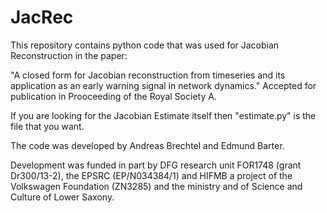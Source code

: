 # JacRec
This repository contains python code that was used for Jacobian Reconstruction in the paper:

"A closed form for Jacobian reconstruction from timeseries and its application as an early warning signal in network dynamics." Accepted for publication in Prooceeding of the Royal Society A. 

If you are looking for the Jacobian Estimate itself then "estimate.py" is the file that you want. 

The code was developed by Andreas Brechtel and Edmund Barter.

Development was funded in part by DFG research unit FOR1748 (grant Dr300/13-2), the EPSRC (EP/N034384/1) and HIFMB a project of the Volkswagen Foundation (ZN3285) and the ministry and of Science and Culture of Lower Saxony. 




